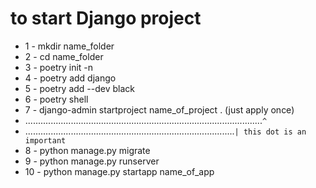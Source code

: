 # to start Django project

- 1 - mkdir name_folder
- 2 - cd name_folder
- 3 - poetry init -n
- 4 - poetry add django
- 5 - poetry add --dev black
- 6 - poetry shell
- 7 - django-admin startproject name_of_project . (just apply once)
- ..............................................................................................`^`
- ...................................................................................`| this dot is an important`
- 8 - python manage.py migrate
- 9 - python manage.py runserver
- 10 - python manage.py startapp name_of_app
